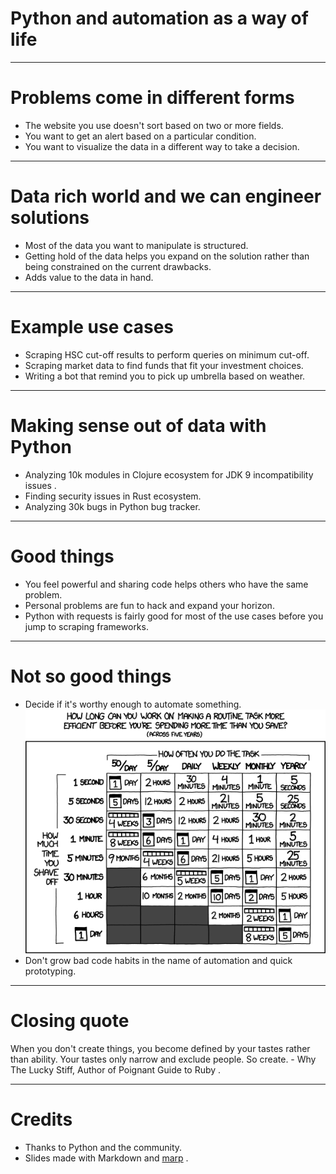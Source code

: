 # Python and automation as a way of life

---
Problems come in different forms
===

* The website you use doesn't sort based on two or more fields.
* You want to get an alert based on a particular condition.
* You want to visualize the data in a different way to take a decision.
---

Data rich world and we can engineer solutions
===

* Most of the data you want to manipulate is structured.
* Getting hold of the data helps you expand on the solution rather than being constrained on the current drawbacks.
* Adds value to the data in hand.
---

Example use cases
===

* Scraping HSC cut-off results to perform queries on minimum cut-off.
* Scraping market data to find funds that fit your investment choices.
* Writing a bot that remind you to pick up umbrella based on weather.
---

Making sense out of data with Python
===

* Analyzing 10k modules in Clojure ecosystem for JDK 9 incompatibility issues .
* Finding security issues in Rust ecosystem.
* Analyzing 30k bugs in Python bug tracker.
---

Good things
===

* You feel powerful and sharing code helps others who have the same problem.
* Personal problems are fun to hack and expand your horizon.
* Python with requests is fairly good for most of the use cases before you jump to scraping frameworks.
---

Not so good things
===

* Decide if it's worthy enough to automate something. ![](../images/is_it_worth_the_time.png)
* Don't grow bad code habits in the name of automation and quick prototyping.
---

Closing quote
===


When you don't create things, you become defined by your tastes rather than ability. Your tastes only narrow and exclude people. So create. - Why The Lucky Stiff, Author of Poignant Guide to Ruby .

---

Credits
====

* Thanks to Python and the community.
* Slides made with Markdown and [marp](https://github.com/yhatt/marp) .